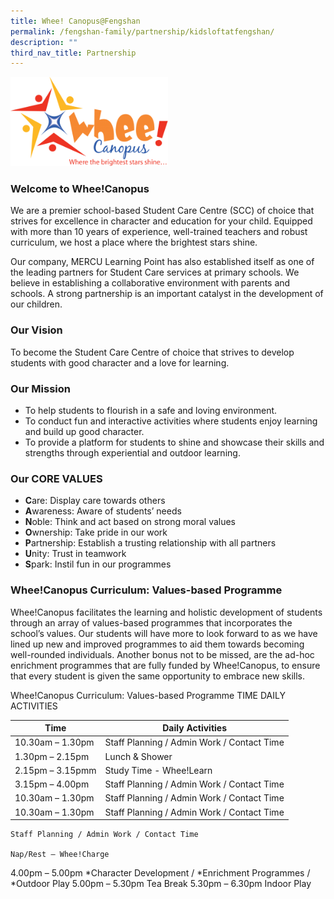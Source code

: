 ```yaml
---
title: Whee! Canopus@Fengshan
permalink: /fengshan-family/partnership/kidsloftatfengshan/
description: ""
third_nav_title: Partnership
---
```

<p style="text-align: center;"><strong></strong></p>
<img style="width: 50%;" src="/images/whee.png">

### Welcome to Whee!Canopus

We are a premier school-based Student Care Centre (SCC) of choice that strives for excellence in character and education for your child.
Equipped with more than 10 years of experience, well-trained teachers and robust curriculum, we host a place where the brightest stars shine.

Our company, MERCU Learning Point has also established itself as one of the leading partners for Student Care services at primary schools.
We believe in establishing a collaborative environment with parents and schools. A strong partnership is an important catalyst in the development of our children.

### Our Vision
To become the Student Care Centre of choice that strives to develop students with good character and a love for learning.

### Our Mission
* To help students to flourish in a safe and loving environment.
* To conduct fun and interactive activities where students enjoy learning and build up good character.
* To provide a platform for students to shine and showcase their skills and strengths through experiential and outdoor learning.

### Our CORE VALUES
* **C**are: Display care towards others
* **A**wareness: Aware of students’ needs
* **N**oble: Think and act based on strong moral values
* **O**wnership: Take pride in our work
* **P**artnership: Establish a trusting relationship with all partners
* **U**nity: Trust in teamwork
* **S**park: Instil fun in our programmes

### Whee!Canopus Curriculum: Values-based Programme

Whee!Canopus facilitates the learning and holistic development of students through an array of values-based programmes that incorporates the school’s values. 
Our students will have more to look forward to as we have lined up new and improved programmes to aid them towards becoming well-rounded individuals.
Another bonus not to be missed, are the ad-hoc enrichment programmes that are fully funded by Whee!Canopus, to ensure that every student is given the same opportunity to embrace new skills.



Whee!Canopus Curriculum: Values-based Programme
TIME	DAILY ACTIVITIES


| Time | Daily Activities|
| -------- | -------- |
| 10.30am – 1.30pm   | Staff Planning / Admin Work / Contact Time    | 
|1.30pm – 2.15pm  | Lunch  &amp; Shower    | 
| 2.15pm – 3.15pmm   | Study Time -  Whee!Learn     | 
| 3.15pm – 4.00pm   | Staff Planning / Admin Work / Contact Time    | 
| 10.30am – 1.30pm   | Staff Planning / Admin Work / Contact Time    | 
| 10.30am – 1.30pm   | Staff Planning / Admin Work / Contact Time    | 

	Staff Planning / Admin Work / Contact Time
	
	Nap/Rest – Whee!Charge
4.00pm – 5.00pm	*Character Development / *Enrichment Programmes / *Outdoor Play 
5.00pm – 5.30pm	Tea Break
5.30pm – 6.30pm	Indoor Play
 